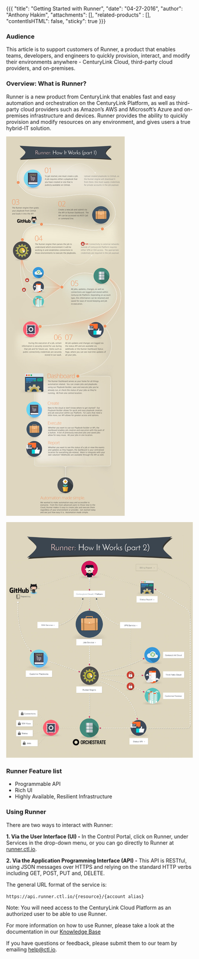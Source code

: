{{{
  "title": "Getting Started with Runner",
  "date": "04-27-2016",
  "author": "Anthony Hakim",
  "attachments": [],
  "related-products" : [],
  "contentIsHTML": false,
  "sticky": true
}}}


### Audience

This article is to support customers of Runner, a product that enables teams, developers, and engineers to quickly provision, interact, and modify their environments anywhere - CenturyLink Cloud, third-party cloud providers, and on-premises.

### Overview: What is Runner?

Runner is a new product from CenturyLink that enables fast and easy automation and orchestration on the CenturyLink Platform, as well as third-party cloud providers such as Amazon’s AWS and Microsoft’s Azure and on-premises infrastructure and devices. Runner provides the ability to quickly provision and modify resources on any environment, and gives users a true hybrid-IT solution.

![Runner - How it works 1](../images/runner-how-it-works1.jpg)

![Runner - How it works 2](../images/runner-how-it-works2.jpg)

### Runner Feature list

- Programmable API
- Rich UI
- Highly Available, Resilient Infrastructure

### Using Runner

There are two ways to interact with Runner:

**1. Via the User Interface (UI) -** In the Control Portal, click on Runner, under Services in the drop-down menu, or you can go directly to Runner at [runner.ctl.io](https://runner.ctl.io).

**2. Via the Application Programming Interface (API) -** This API is RESTful, using JSON messages over HTTPS and relying on the standard HTTP verbs including GET, POST, PUT and, DELETE.

The general URL format of the service is:

`https://api.runner.ctl.io/{resource}/{account alias}`

Note: You will need access to the CenturyLink Cloud Platform as an authorized user to be able to use Runner.

For more information on how to use Runner, please take a look at the documentation in our [Knowledge Base](https://www.ctl.io/knowledge-base/runner)

If you have questions or feedback, please submit them to our team by emailing <a href="mailto:help@ctl.io">help@ctl.io</a>.
